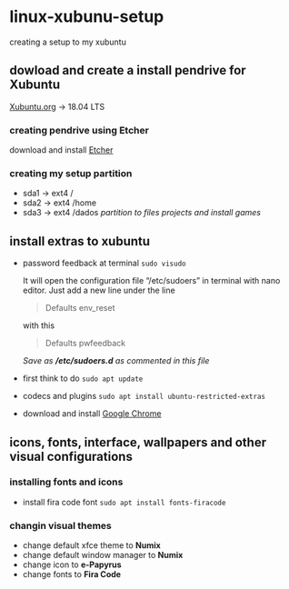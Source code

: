 # linux-xubunu-setup
creating a setup to my xubuntu

## dowload and create a install pendrive for Xubuntu
[Xubuntu.org](https://xubuntu.org/download) -> 18.04 LTS

### creating pendrive using Etcher
download and install 
[Etcher](https://www.balena.io/etcher/)

### creating my setup partition 
  * sda1 -> ext4 /
  * sda2 -> ext4 /home
  * sda3 -> ext4 /dados  *partition to files projects and install games*

## install extras to xubuntu
 * password feedback at terminal
 `sudo visudo`
 
   It will open the configuration file “/etc/sudoers” in terminal with nano editor. Just add a new line under the line 
   > Defaults        env_reset
   
   with this 
   > Defaults        pwfeedback
   
   *Save as **/etc/sudoers.d** as commented in this file*
   
 * first think to do
 `sudo apt update`
 
 * codecs and plugins 
 `sudo apt install ubuntu-restricted-extras`
 
 * download and install [Google Chrome](https://www.google.com/chrome/)
 
 

## icons, fonts, interface, wallpapers and other visual configurations

### installing fonts and icons

 * install fira code font
 `sudo apt install fonts-firacode`

### changin visual themes

 * change default xfce theme to **Numix**
 * change default window manager to **Numix**
 * change icon to **e-Papyrus**
 * change fonts to **Fira Code** 
